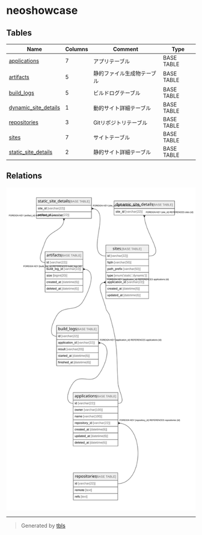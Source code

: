 # neoshowcase

## Tables

| Name | Columns | Comment | Type |
| ---- | ------- | ------- | ---- |
| [applications](applications.md) | 7 | アプリテーブル | BASE TABLE |
| [artifacts](artifacts.md) | 5 | 静的ファイル生成物テーブル | BASE TABLE |
| [build_logs](build_logs.md) | 5 | ビルドログテーブル | BASE TABLE |
| [dynamic_site_details](dynamic_site_details.md) | 1 | 動的サイト詳細テーブル | BASE TABLE |
| [repositories](repositories.md) | 3 | Gitリポジトリテーブル | BASE TABLE |
| [sites](sites.md) | 7 | サイトテーブル | BASE TABLE |
| [static_site_details](static_site_details.md) | 2 | 静的サイト詳細テーブル | BASE TABLE |

## Relations

![er](schema.svg)

---

> Generated by [tbls](https://github.com/k1LoW/tbls)

